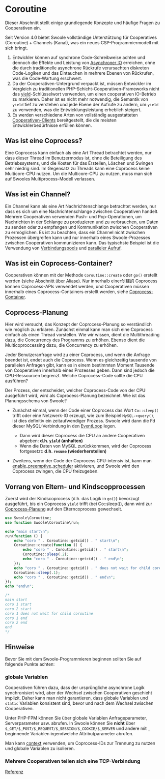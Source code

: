 # Coroutine <!-- {docsify-ignore-all} -->

Dieser Abschnitt stellt einige grundlegende Konzepte und häufige Fragen zu Cooperativen ein.

Seit Version 4.0 bietet Swoole vollständige Unterstützung für Cooperatives (Coroutine) + Channels (Kanal), was ein neues CSP-Programmiermodell mit sich bringt.

1. Entwickler können auf synchrone Code-Schreibweise achten und dennoch die Effekte und Leistung von [Asynchroner IO](/learn?id=同步io异步io) erreichen, ohne die durch traditionelle asynchrone Rückrufe verursachten diskreten Code-Logiken und das Eintauchen in mehrere Ebenen von Rückrufen, was die Code-Wartung erschwert.
2. Da der Cooperativen-Untergrund verpackt ist, müssen Entwickler im Vergleich zu traditionellen PHP-Schicht-Cooperativen-Frameworks nicht das [yield](https://www.php.net/manual/zh/language.generators.syntax.php)-Schlüsselwort verwenden, um einen cooperativen IO-Betrieb zu markieren. Daher ist es nicht mehr notwendig, die Semantik von `yield` tief zu verstehen und jede Ebene der Aufrufe zu ändern, um `yield` zu verwenden, was die Entwicklungsleistung erheblich steigert.
3. Es werden verschiedene Arten von vollständig ausgestatteten [Cooperativen-Clients](/coroutine_client/init) bereitgestellt, die die meisten Entwicklerbedürfnisse erfüllen können.

## Was ist eine Coprocess?

Eine Coprocess kann einfach als eine Art Thread betrachtet werden, nur dass dieser Thread im Benutzermodus ist, ohne die Beteiligung des Betriebssystems, und die Kosten für das Erstellen, Löschen und Swingen sehr niedrig sind. Im Gegensatz zu Threads kann eine Coprocess keine Multicore-CPU nutzen. Um die Multicore-CPU zu nutzen, muss man sich auf Swooles Multiprocess-Modell verlassen.

## Was ist ein Channel?

Ein Channel kann als eine Art Nachrichtenschlange betrachtet werden, nur dass es sich um eine Nachrichtenschlange zwischen Cooperativen handelt. Mehrere Cooperativen verwenden Push- und Pop-Operationen, um Nachrichten in der Schlange zu produzieren und zu verbrauchen, um Daten zu senden oder zu empfangen und Kommunikation zwischen Cooperativen zu ermöglichen. Es ist zu beachten, dass ein Channel nicht zwischen Prozessen übergreifen kann und nur innerhalb eines Swoole-Prozesses zwischen Cooperativen kommunizieren kann. Das typischste Beispiel ist die Verwendung von [Verbindungspools](/coroutine/conn_pool) und [paralleler Aufruf](/coroutine/multi_call).

## Was ist ein Coprocess-Container?

Cooperativen können mit der Methode `Coroutine::create` oder `go()` erstellt werden (siehe [Abschnitt über Aliase](/other/alias?id=coro-short-name)). Nur innerhalb einer创建的 Coprocess können Coprocess-APIs verwendet werden, und Cooperativen müssen innerhalb eines Coprocess-Containers erstellt werden, siehe [Coprocess-Container](/coroutine/scheduler).

## Coprocess-Planung

Hier wird versucht, das Konzept der Coprocess-Planung so verständlich wie möglich zu erklären. Zunächst einmal kann man sich eine Coprocess einfach als einen Thread vorstellen. Wie wir wissen, dient die Multithreading dazu, die Concurrency des Programms zu erhöhen. Ebenso dient die Multicoproccessing dazu, die Concurrency zu erhöhen.

Jeder Benutzeranfrage wird zu einer Coprocess, und wenn die Anfrage beendet ist, endet auch die Coprocess. Wenn es gleichzeitig tausende von parallelen Anfragen gibt, kann es in einem bestimmten Moment Tausende von Cooperativen innerhalb eines Prozesses geben. Dann sind jedoch die CPU-Ressourcen begrenzt. Welche Coprocess-Code sollte die CPU ausführen?

Der Prozess, der entscheidet, welcher Coprocess-Code von der CPU ausgeführt wird, wird als Coprocess-Planung bezeichnet. Wie ist das Planungsschema von Swoole?

- Zunächst einmal, wenn der Code einer Coprocess das Wort `Co::sleep()` trifft oder eine Netzwerk-IO erzeugt, wie zum Beispiel `MySQL->query()`, ist dies definitiv ein zeitaufwendiger Prozess. Swoole wird dann die Fd dieser MySQL-Verbindung in den [EventLoop](/learn?id=what-is-eventloop) legen.
      
    * Dann wird dieser Coprocess die CPU an andere Cooperativen abgeben: **d.h. `yield` (anhalten)**
    * Wenn die Daten von MySQL zurückkommen, wird der Coprocess fortgesetzt: **d.h. `resume` (wiederherstellen)**


- Zweitens, wenn der Code der Coprocess CPU-intensiv ist, kann man [enable_preemptive_scheduler](/other/config) aktivieren, und Swoole wird den Coprocess zwingen, die CPU freizugeben.


## Vorrang von Eltern- und Kindscopprocessen

Zuerst wird der Kindscoprocess (d.h. das Logik in `go()`) bevorzugt ausgeführt, bis ein Coprocess `yield` trifft (bei Co::sleep()), dann wird zur [Coprocess-Planung](/coroutine?id=coprocess-scheduling) auf den Elterncoprocess gewechselt.

```php
use Swoole\Coroutine;
use function Swoole\Coroutine\run;

echo "main start\n";
run(function () {
    echo "coro " . Coroutine::getcid() . " start\n";
    Coroutine::create(function () {
        echo "coro " . Coroutine::getcid() . " start\n";
        Coroutine::sleep(.2);
        echo "coro " . Coroutine::getcid() . " end\n";
    });
    echo "coro " . Coroutine::getcid() . " does not wait for child coroutine\n";
    Coroutine::sleep(.1);
    echo "coro " . Coroutine::getcid() . " end\n";
});
echo "end\n";

/*
main start
coro 1 start
coro 2 start
coro 1 does not wait for child coroutine
coro 1 end
coro 2 end
end
*/
```
  

## Hinweise

Bevor Sie mit dem Swoole-Programmieren beginnen sollten Sie auf folgende Punkte achten:


### globale Variablen

Cooperativen führen dazu, dass der ursprüngliche asynchrone Logik synchronisiert wird, aber der Wechsel zwischen Cooperativen geschieht implizit. Daher kann man nicht garantieren, dass globale Variablen und `static` Variablen konsistent sind, bevor und nach dem Wechsel zwischen Cooperativen.

Unter PHP-FPM können Sie über globale Variablen Anfrageparameter, Serverparameter usw. abrufen. In Swoole können Sie **nicht** über `$_GET/$_POST/$_REQUEST/$_SESSION/$_COOKIE/$_SERVER` und andere mit `_` beginnende Variablen irgendwelche Attributparameter abrufen.

Man kann [context](/coroutine/coroutine?id=getcontext) verwenden, um Coprocess-IDs zur Trennung zu nutzen und globale Variablen zu isolieren.

### Mehrere Cooperativen teilen sich eine TCP-Verbindung

[Referenz](/question/use?id=client-has-already-been-bound-to-another-coroutine)
